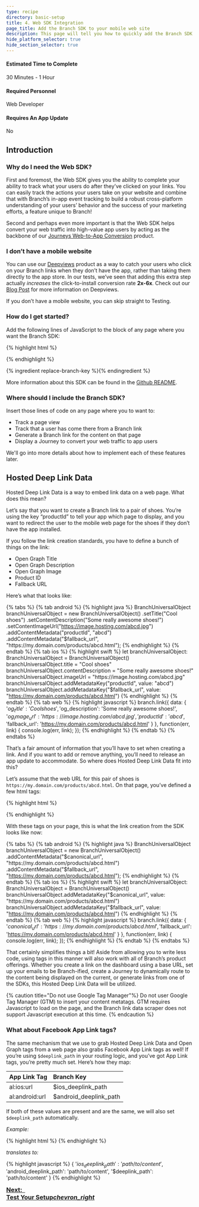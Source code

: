```yaml
---
type: recipe
directory: basic-setup
title: 4. Web SDK Integration
page_title: Add the Branch SDK to your mobile web site
description: This page will tell you how to quickly add the Branch SDK to your mobile web site
hide_platform_selector: true
hide_section_selector: true
---
```

#### Estimated Time to Complete

30 Minutes - 1 Hour

#### Required Personnel

Web Developer

#### Requires An App Update

No

## Introduction

### Why do I need the Web SDK?

First and foremost, the Web SDK gives you the ability to complete your ability to track what your users do after they’ve clicked on your links. You can easily track the actions your users take on your website and combine that with Branch’s in-app event tracking to build a robust cross-platform understanding of your users’ behavior and the success of your marketing efforts, a feature unique to Branch!

Second and perhaps even more important is that the Web SDK helps convert your web traffic into high-value app users by acting as the backbone of our [Journeys Web-to-App Conversion]({{base.url}}/next-steps/journeys/overview) product.

### I don’t have a mobile website

You can use our [Deepviews]({{base.url}}/features/deepviews/overview) product as a way to catch your users who click on your Branch links when they don’t have the app, rather than taking them directly to the app store. In our tests, we’ve seen that adding this extra step actually _increases_ the click-to-install conversion rate __2x-6x__. Check out our [Blog Post](https://blog.branch.io/branch-deepviews-the-missing-link-in-app-discovery) for more information on Deepviews.

If you don’t have a mobile website, you can skip straight to Testing.

### How do I get started?
Add the following lines of JavaScript to the <head> block of any page where you want the Branch SDK:

{% highlight html %}
<script type="text/javascript">
{% ingredient web-sdk-initialization %}{% endingredient %}
</script>
{% endhighlight %}

{% ingredient replace-branch-key %}{% endingredient %}

More information about this SDK can be found in the [Github README](https://github.com/BranchMetrics/web-branch-deep-linking).

### Where should I include the Branch SDK?

Insert those lines of code on any page where you to want to:

- Track a page view
- Track that a user has come there from a Branch link
- Generate a Branch link for the content on that page
- Display a Journey to convert your web traffic to app users

We'll go into more details about how to implement each of these features later.

## Hosted Deep Link Data

Hosted Deep Link Data is a way to embed link data on a web page. What does this mean?

Let’s say that you want to create a Branch link to a pair of shoes. You’re using the key “productId” to tell your app which page to display, and you want to redirect the user to the mobile web page for the shoes if they don’t have the app installed.

If you follow the link creation standards, you have to define a bunch of things on the link:

- Open Graph Title
- Open Graph Description
- Open Graph Image
- Product ID
- Fallback URL

Here’s what that looks like:

{% tabs %}
{% tab android %}
{% highlight java %}
BranchUniversalObject branchUniversalObject = new BranchUniversalObject()
    .setTitle("Cool shoes")
    .setContentDescription("Some really awesome shoes!")
    .setContentImageUrl("https://image.hosting.com/abcd.jpg")
    .addContentMetadata("productId", "abcd")
    .addContentMetadata("$fallback_url", "https://my.domain.com/products/abcd.html");
{% endhighlight %}
{% endtab %}
{% tab ios %}
{% highlight swift %}
let branchUniversalObject: BranchUniversalObject = BranchUniversalObject()
branchUniversalObject.title = "Cool shoes"
branchUniversalObject.contentDescription = "Some really awesome shoes!"
branchUniversalObject.imageUrl = "https://image.hosting.com/abcd.jpg"
branchUniversalObject.addMetadataKey("productId", value: "abcd")
branchUniversalObject.addMetadataKey("$fallback_url", value: "https://my.domain.com/products/abcd.html")
{% endhighlight %}
{% endtab %}
{% tab web %}
{% highlight javascript %}
branch.link({
    data: {
        '$og_title': 'Cool shoes',
        '$og_description': 'Some really awesome shoes!',
        '$og_image_url': 'https://image.hosting.com/abcd.jpg',
        'productId': 'abcd',
        '$fallback_url': 'https://my.domain.com/products/abcd.html'
    }
}, function(err, link) {
    console.log(err, link);
});
{% endhighlight %}
{% endtab %}
{% endtabs %}

That’s a fair amount of information that you’ll have to set when creating a link. And if you want to add or remove anything, you’ll need to release an app update to accommodate. So where does Hosted Deep Link Data fit into this?

Let’s assume that the web URL for this pair of shoes is `https://my.domain.com/products/abcd.html`. On that page, you’ve defined a few html tags:

{% highlight html %}
<!-- This is standard Open Graph information that you probably already have -->
<meta property="og:title" content="Cool shoes"/>
<meta property="og:description" content="Some really awesome shoes!"/>
<meta property="og:image" content="https://image.hosting.com/abcd.jpg"/>

<!-- This is Branch’s Hosted Deep Link Data -->
<meta name="branch:deeplink:productId" content="abcd"/>
{% endhighlight %}

With these tags on your page, this is what the link creation from the SDK looks like now:

{% tabs %}
{% tab android %}
{% highlight java %}
BranchUniversalObject branchUniversalObject = new BranchUniversalObject()
    .addContentMetadata("$canonical_url", "https://my.domain.com/products/abcd.html")
    .addContentMetadata("$fallback_url", "https://my.domain.com/products/abcd.html");
{% endhighlight %}
{% endtab %}
{% tab ios %}
{% highlight swift %}
let branchUniversalObject: BranchUniversalObject = BranchUniversalObject()
branchUniversalObject.addMetadataKey("$canonical_url", value: "https://my.domain.com/products/abcd.html")
branchUniversalObject.addMetadataKey("$fallback_url", value: "https://my.domain.com/products/abcd.html")
{% endhighlight %}
{% endtab %}
{% tab web %}
{% highlight javascript %}
branch.link({
    data: {
        '$canonical_url': 'https://my.domain.com/products/abcd.html',
        '$fallback_url': 'https://my.domain.com/products/abcd.html'
    }
}, function(err, link) {
    console.log(err, link);
});
{% endhighlight %}
{% endtab %}
{% endtabs %}

That certainly simplifies things a bit! Aside from allowing you to write less code, using tags in this manner will also work with all of Branch’s product offerings. Whether you create a link on the dashboard using a base URL, set up your emails to be Branch-ified, create a Journey to dynamically route to the content being displayed on the current, or generate links from one of the SDKs, this Hosted Deep Link Data will be utilized.

{% caution title="Do not use Google Tag Manager"%}
Do not user Google Tag Manager (GTM) to insert your content metatags. GTM requires Javascript to load on the page, and the Branch link data scraper does not support Javascript execution at this time.
{% endcaution %}

### What about Facebook App Link tags?

The same mechanism that we use to grab Hosted Deep Link Data and Open Graph tags from a web page also grabs Facebook App Link tags as well! If you’re using `$deeplink_path` in your routing logic, and you’ve got App Link tags, you’re pretty much set. Here’s how they map:

| App Link Tag | Branch Key |
| :--- | :--- |
| al:ios:url | $ios_deeplink_path |
| al:android:url | $android_deeplink_path |

If both of these values are present and are the same, we will also set `$deeplink_path` automatically.

_Example:_

{% highlight html %}
<meta property=”al:ios:url” content=”my-app://path/to/content”/>
<meta property=”al:android:url” content=”my-app://path/to/content”/>
{% endhighlight %}

_translates to:_

{% highlight javascript %}
{
    '$ios_deeplink_path': 'path/to/content',
    '$android_deeplink_path': 'path/to/content',
    '$deeplink_path': 'path/to/content'
}
{% endhighlight %}

<h3 style="margin-top:0;"><a href="{{base.url}}/basic-setup/testing" class="get-started btn btn-primary btn-lg" style="margin-bottom:0;">Next: &nbsp; <br class="visible-md"><strong>Test Your Setup</strong><i class="material-icons">chevron_right</i></a>
<div class="clearfix"></div>